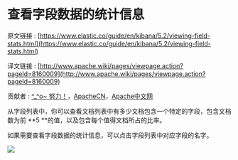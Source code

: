 # 查看字段数据的统计信息

原文链接 : [https://www.elastic.co/guide/en/kibana/5.2/viewing-field-stats.html](https://www.elastic.co/guide/en/kibana/5.2/viewing-field-stats.html)

译文链接 : [http://www.apache.wiki/pages/viewpage.action?pageId=8160009](http://www.apache.wiki/pages/viewpage.action?pageId=8160009)

贡献者 : [^_^o~ 努力！](/display/~liuxiangjun)，[ApacheCN](/display/~apachecn)，[Apache中文网](/display/~apachechina)

从字段列表中，你可以查看文档列表中有多少文档包含一个特定的字段，包含文档数为前 **5 **的值，以及包含每个值得文档所占的比率。

如果需要查看字段数据的统计信息，可以点击字段列表中对应字段的名字。

![](/download/attachments/8160009/image2017-3-9%2022%3A42%3A24.png?version=1&modificationDate=1489072422000&api=v2)